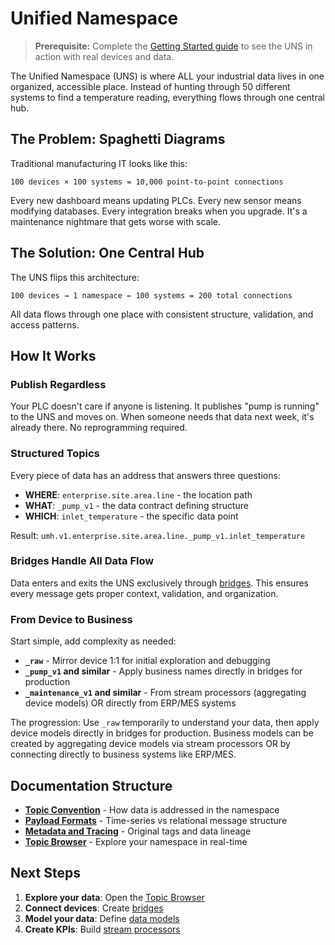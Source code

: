 # Unified Namespace

> **Prerequisite:** Complete the [Getting Started guide](../../getting-started/) to see the UNS in action with real devices and data.

The Unified Namespace (UNS) is where ALL your industrial data lives in one organized, accessible place. Instead of hunting through 50 different systems to find a temperature reading, everything flows through one central hub.

## The Problem: Spaghetti Diagrams

Traditional manufacturing IT looks like this:
```
100 devices × 100 systems = 10,000 point-to-point connections
```

Every new dashboard means updating PLCs. Every new sensor means modifying databases. Every integration breaks when you upgrade. It's a maintenance nightmare that gets worse with scale.

## The Solution: One Central Hub

The UNS flips this architecture:
```
100 devices → 1 namespace ← 100 systems = 200 total connections
```

All data flows through one place with consistent structure, validation, and access patterns.

## How It Works

### Publish Regardless
Your PLC doesn't care if anyone is listening. It publishes "pump is running" to the UNS and moves on. When someone needs that data next week, it's already there. No reprogramming required.

### Structured Topics
Every piece of data has an address that answers three questions:
- **WHERE**: `enterprise.site.area.line` - the location path
- **WHAT**: `_pump_v1` - the data contract defining structure
- **WHICH**: `inlet_temperature` - the specific data point

Result: `umh.v1.enterprise.site.area.line._pump_v1.inlet_temperature`

### Bridges Handle All Data Flow
Data enters and exits the UNS exclusively through [bridges](../data-flows/bridges.md). This ensures every message gets proper context, validation, and organization.

### From Device to Business
Start simple, add complexity as needed:
- **`_raw`** - Mirror device 1:1 for initial exploration and debugging
- **`_pump_v1` and similar** - Apply business names directly in bridges for production
- **`_maintenance_v1` and similar** - From stream processors (aggregating device models) OR directly from ERP/MES systems

The progression: Use `_raw` temporarily to understand your data, then apply device models directly in bridges for production. Business models can be created by aggregating device models via stream processors OR by connecting directly to business systems like ERP/MES.

## Documentation Structure

- **[Topic Convention](topic-convention.md)** - How data is addressed in the namespace
- **[Payload Formats](payload-formats.md)** - Time-series vs relational message structure
- **[Metadata and Tracing](metadata-and-tracing.md)** - Original tags and data lineage
- **[Topic Browser](topic-browser.md)** - Explore your namespace in real-time

## Next Steps

1. **Explore your data**: Open the [Topic Browser](topic-browser.md)
2. **Connect devices**: Create [bridges](../data-flows/bridges.md)
3. **Model your data**: Define [data models](../data-modeling/data-models.md)
4. **Create KPIs**: Build [stream processors](../data-modeling/stream-processors.md)
